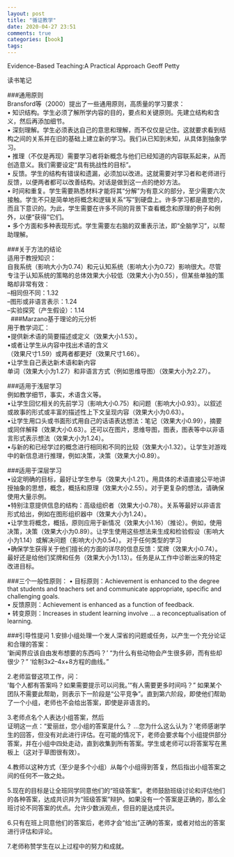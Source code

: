 ```yaml
---
layout: post
title: "循证教学"
date: 2020-04-27 23:51
comments: true
categories: [book]
tags: 
---
```

Evidence-Based Teaching:A Practical Approach
Geoff Petty

读书笔记  

###通用原则  
Br​​ansford等（2000）提出了一些通用原则，高质量的学习要求：  
• 知识结构。学生必须了解所学内容的目的，要点和关键原则。先建立结构和含义，然后再添加细节。  
• 深刻理解。学生必须表达自己的意思和理解，而不仅仅是记住。这就要求看到结构之间的关系并在旧的基础上建立新的学习。我们从已知到未知，从具体到抽象学习。  
• 推理（不仅是再现）需要学习者将新概念与他们已经知道的内容联系起来，从而创造意义。我们需要设定“具有挑战性的目标”。  
• 反馈。学生的结构有错误和遗漏，必须加以改进。这就需要对学习者和老师进行反馈，以便两者都可以改善结构。对话是做到这一点的绝妙方法。  
• 时间和重复。学生需要熟悉材料才能将其“分解”为有意义的部分，至少需要六次接触。学生不只是简单地将概念和逻辑关系“写”到硬盘上。许多学习都是直觉的，而且下意识的。为此，学生需要在许多不同的背景下查看概念和原理的例子和例外，以便“获得”它们。  
• 多个方面和多种表现形式。学生需要左右脑的双重表示法，即“全脑学习”，以帮助理解。  


###关于方法的结论  
适用于教授知识：   
自我系统（影响大小为0.74）和元认知系统（影响大小为0.72）影响很大。尽管专注于认知系统的策略的总体效果大小较低（效果大小为0.55），但某些单独的策略却非常有效：  
–相同但不同：1.32  
–图形或非语言表示：1.24  
–实验探究（产生假设）：1.14  
 
###Marzano基于理论的元分析  
用于教学词汇：  
•提供新术语的简要描述或定义（效果大小1.53）。  
•或者让学生从内容中找出术语的含义  
（效果尺寸1.59）或两者都更好（效果尺寸1.66）。  
•让学生自己表达新术语和新内容  
单词（效果大小为1.27）和非语言方式（例如思维导图）（效果大小为2.27）。  

###适用于浅层学习  
例如教学细节，事实，术语含义等。  
•让学生回忆相关的先前学习（影响大小0.75）和问题（影响大小0.93）。以叙述或故事的形式或丰富的描述性上下文呈现内容（效果大小为0.63）。  
•让学生用口头或书面形式用自己的话语表达想法：笔记（效果大小0.99），摘要或同伴解释（效果大小0.63）。还可以在图片，思维导图，图表，图表等中以非语言形式表示想法（效果大小为1.24）。  
•与新的和已经学过的概念进行相同和不同的比较（效果大小1.32）。让学生对游戏中的新信息进行推理，例如决策，决策（效果大小0.89）。  

###适用于深层学习   
•设定明确的目标，最好让学生参与（效果大小1.21）。用具体的术语直接公平地讲授抽象的思想，概念，概括和原理（效果大小2.55）。对于更复杂的想法，请确保使用大量示例。  
•特别注意提供信息的结构：高级组织者（效果大小0.78）。关系等最好以非语言形式给出，例如在图形组织器中（效果大小为1.24）。  
•让学生将概念，概括，原则应用于新情况（效果大小1.16）（推论）。例如，使用决策，决策（效果大小为0.89）。让学生使用这些想法来生成和检验假设（影响大小为1.14）或解决问题（影响大小为0.54）。
对于任何类型的学习  
•确保学生获得关于他们擅长的方面的详尽的信息反馈：奖牌（效果大小0.74）。最好还是给他们奖牌和任务（效果大小为1.13）。任务是从工作中诊断出来的特定改进目标。  

###三个一般性原则：
• 目标原则：Achievement is enhanced to the degree that students and teachers set and communicate appropriate, specific and challenging goals.  
• 反馈原则：Achievement is enhanced as a function of feedback.  
• 转变原则：Increases in student learning involve ... a reconceptualisation of
learning.  

###引导性提问 
1.安排小组处理一个发人深省的问题或任务，以产生一个充分论证和合理的答案：  
‘新闻界应该自由发布想要的东西吗？’
“为什么有些动物会产生很多卵，而有些却很少？”
‘绘制3x2–4x+8方程的曲线。”

2.老师监督这项工作，问：  
‘每个人都有答案吗？如果需要提示可以问我。’“有人需要更多时间吗？”
如果某个团队不需要此帮助，则表示下一阶段是“公平竞争”。直到第六阶段，即使他们帮助了一个小组，老师也不会给出答案，即使是非语言的。

3.老师点名个人表达小组答案，然后  
证明这一点：“爱丽丝，您小组的答案是什么？ ...您为什么这么认为？’老师感谢学生的回答，但没有对此进行评估。在可能的情况下，老师会要求每个小组提供部分答案，并在小组中四处走动，直到收集到所有答案。学生或老师可以将答案写在黑板上（这对于草图很有效）。

4.教师以这种方式（至少是多个小组）从每个小组得到答复，然后指出小组答案之间的任何不一致之处。

5.现在的目标是让全班同学同意他们的“班级答案”。老师鼓励班级讨论和评估他们的各种答案，达成共识并为“班级答案”辩护。如果没有一个答案是正确的，那么全班讨论不同答案的优点。允许少数派观点，但目的是达成共识。

6.只有在班上同意他们的答案后，老师才会“给出”正确的答案，或者对给出的答案进行评估和评论。

7.老师称赞学生在以上过程中的努力和成就。
